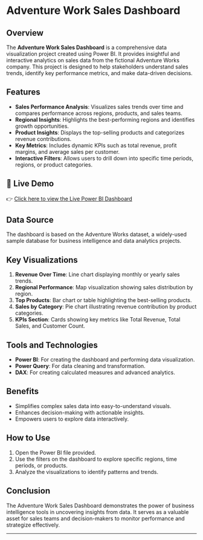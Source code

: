 # Adventure Work Sales Dashboard

## Overview
The **Adventure Work Sales Dashboard** is a comprehensive data visualization project created using Power BI. It provides insightful and interactive analytics on sales data from the fictional Adventure Works company. This project is designed to help stakeholders understand sales trends, identify key performance metrics, and make data-driven decisions.

## Features
- **Sales Performance Analysis**: Visualizes sales trends over time and compares performance across regions, products, and sales teams.
- **Regional Insights**: Highlights the best-performing regions and identifies growth opportunities.
- **Product Insights**: Displays the top-selling products and categorizes revenue contributions.
- **Key Metrics**: Includes dynamic KPIs such as total revenue, profit margins, and average sales per customer.
- **Interactive Filters**: Allows users to drill down into specific time periods, regions, or product categories.

## 🔗 Live Demo
👉 [Click here to view the Live Power BI Dashboard]([https://app.powerbi.com/view?r=YOUR_PUBLIC_LINK_HERE](https://app.powerbi.com/view?r=eyJrIjoiYTAzMGQ3NjAtNTI5Ni00YWRiLWE1NmMtYWQwZGE1NDA1Y2NiIiwidCI6ImY0NWVhZjliLWExYmYtNGVmYy05ZTJmLWM1ZDlkYTU4MDNmYSIsImMiOjEwfQ%3D%3D&pageName=ffd6182b40b508ceb0c2))

## Data Source
The dashboard is based on the Adventure Works dataset, a widely-used sample database for business intelligence and data analytics projects.

## Key Visualizations
1. **Revenue Over Time**: Line chart displaying monthly or yearly sales trends.
2. **Regional Performance**: Map visualization showing sales distribution by region.
3. **Top Products**: Bar chart or table highlighting the best-selling products.
4. **Sales by Category**: Pie chart illustrating revenue contribution by product categories.
5. **KPIs Section**: Cards showing key metrics like Total Revenue, Total Sales, and Customer Count.

## Tools and Technologies
- **Power BI**: For creating the dashboard and performing data visualization.
- **Power Query**: For data cleaning and transformation.
- **DAX**: For creating calculated measures and advanced analytics.

## Benefits
- Simplifies complex sales data into easy-to-understand visuals.
- Enhances decision-making with actionable insights.
- Empowers users to explore data interactively.

## How to Use
1. Open the Power BI file provided.
2. Use the filters on the dashboard to explore specific regions, time periods, or products.
3. Analyze the visualizations to identify patterns and trends.

## Conclusion
The Adventure Work Sales Dashboard demonstrates the power of business intelligence tools in uncovering insights from data. It serves as a valuable asset for sales teams and decision-makers to monitor performance and strategize effectively.

---


